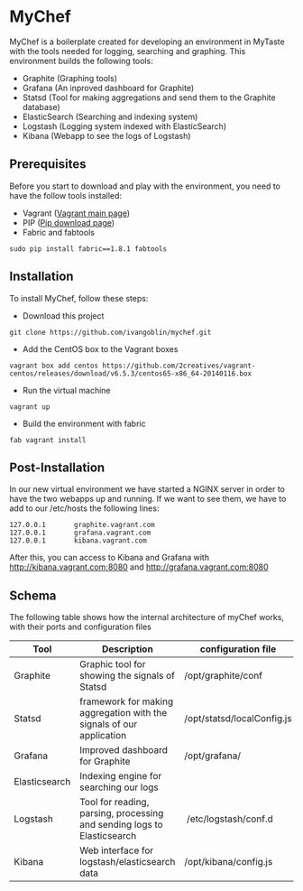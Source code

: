 MyChef
======

MyChef is a boilerplate created for developing an environment in MyTaste with the tools needed for logging, searching and graphing. This environment builds the following tools:

- Graphite (Graphing tools)
- Grafana (An inproved dashboard for Graphite)
- Statsd (Tool for making aggregations and send them to the Graphite database)
- ElasticSearch (Searching and indexing system)
- Logstash (Logging system indexed with ElasticSearch)
- Kibana (Webapp to see the logs of Logstash)

Prerequisites
-------------
Before you start to download and play with the environment, you need to have the follow tools installed:

- Vagrant ([Vagrant main page])
- PIP ([Pip download page])
- Fabric and fabtools
```
sudo pip install fabric==1.8.1 fabtools
```

Installation
------------
To install MyChef, follow these steps:
- Download this project
```
git clone https://github.com/ivangoblin/mychef.git
```
- Add the CentOS box to the Vagrant boxes
```
vagrant box add centos https://github.com/2creatives/vagrant-centos/releases/download/v6.5.3/centos65-x86_64-20140116.box
```
- Run the virtual machine
```
vagrant up
```
- Build the environment with fabric
```
fab vagrant install
```

Post-Installation
-----------------

In our new virtual environment we have started a NGINX server in order to have the two webapps up and running. If we want to see them, we have to add to our /etc/hosts the following lines:

```
127.0.0.1       graphite.vagrant.com
127.0.0.1       grafana.vagrant.com
127.0.0.1       kibana.vagrant.com
```

After this, you can access to Kibana and Grafana with http://kibana.vagrant.com:8080 and http://grafana.vagrant.com:8080


Schema
------
The following table shows how the internal architecture of myChef works, with their ports and configuration files

Tool          | Description                                                             | configuration file         | ports
------------- | ----------------------------------------------------------------------  | -------------------------- | -----
Graphite      | Graphic tool for showing the signals of Statsd                          | /opt/graphite/conf         | 2003 (Carbon)
Statsd        | framework for making aggregation with the signals of our application    | /opt/statsd/localConfig.js | 8125
Grafana       | Improved dashboard for Graphite                                         | /opt/grafana/              | 8080 (grafana.vagrant.com:8080)
Elasticsearch | Indexing engine for searching our logs                                  |                            | 9200 (HTTP)
Logstash      | Tool for reading, parsing, processing and sending logs to Elasticsearch | /etc/logstash/conf.d       | It depends of the configuration (currently 5858 for UDP)
Kibana        | Web interface for logstash/elasticsearch data                           | /opt/kibana/config.js      | 8080 (kibana.vagrant.com:8080)

[Vagrant main page]:http://www.vagrantup.com/
[PIP download page]:http://pip.readthedocs.org/en/latest/installing.html
